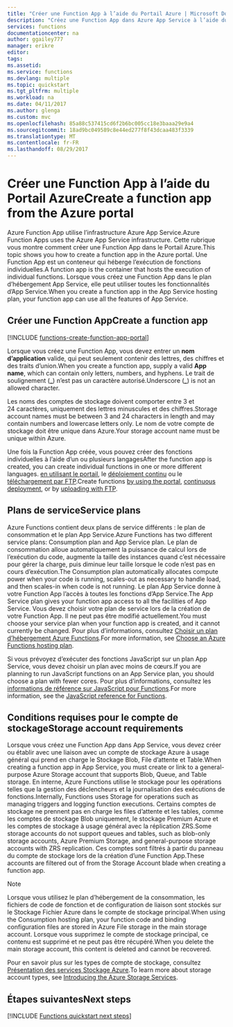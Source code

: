 ```yaml
---
title: "Créer une Function App à l’aide du Portail Azure | Microsoft Docs"
description: "Créez une Function App dans Azure App Service à l’aide du portail."
services: functions
documentationcenter: na
author: ggailey777
manager: erikre
editor: 
tags: 
ms.assetid: 
ms.service: functions
ms.devlang: multiple
ms.topic: quickstart
ms.tgt_pltfrm: multiple
ms.workload: na
ms.date: 04/11/2017
ms.author: glenga
ms.custom: mvc
ms.openlocfilehash: 85a88c537415cd6f2b6bc005cc18e3baaa29e9a4
ms.sourcegitcommit: 18ad9bc049589c8e44ed277f8f43dcaa483f3339
ms.translationtype: MT
ms.contentlocale: fr-FR
ms.lasthandoff: 08/29/2017
---
```

# <a name="create-a-function-app-from-the-azure-portal"></a><span data-ttu-id="0aefa-103">Créer une Function App à l’aide du Portail Azure</span><span class="sxs-lookup"><span data-stu-id="0aefa-103">Create a function app from the Azure portal</span></span>

<span data-ttu-id="0aefa-104">Azure Function App utilise l’infrastructure Azure App Service.</span><span class="sxs-lookup"><span data-stu-id="0aefa-104">Azure Function Apps uses the Azure App Service infrastructure.</span></span> <span data-ttu-id="0aefa-105">Cette rubrique vous montre comment créer une Function App dans le Portail Azure.</span><span class="sxs-lookup"><span data-stu-id="0aefa-105">This topic shows you how to create a function app in the Azure portal.</span></span> <span data-ttu-id="0aefa-106">Une Function App est un conteneur qui héberge l’exécution de fonctions individuelles.</span><span class="sxs-lookup"><span data-stu-id="0aefa-106">A function app is the container that hosts the execution of individual functions.</span></span> <span data-ttu-id="0aefa-107">Lorsque vous créez une Function App dans le plan d’hébergement App Service, elle peut utiliser toutes les fonctionnalités d’App Service.</span><span class="sxs-lookup"><span data-stu-id="0aefa-107">When you create a function app in the App Service hosting plan, your function app can use all the features of App Service.</span></span>

## <a name="create-a-function-app"></a><span data-ttu-id="0aefa-108">Créer une Function App</span><span class="sxs-lookup"><span data-stu-id="0aefa-108">Create a function app</span></span>

[!INCLUDE [functions-create-function-app-portal](../../includes/functions-create-function-app-portal.md)]

<span data-ttu-id="0aefa-109">Lorsque vous créez une Function App, vous devez entrer un **nom d’application** valide, qui peut seulement contenir des lettres, des chiffres et des traits d’union.</span><span class="sxs-lookup"><span data-stu-id="0aefa-109">When you create a function app, supply a valid **App name**, which can contain only letters, numbers, and hyphens.</span></span> <span data-ttu-id="0aefa-110">Le trait de soulignement (**_**) n’est pas un caractère autorisé.</span><span class="sxs-lookup"><span data-stu-id="0aefa-110">Underscore (**_**) is not an allowed character.</span></span>

<span data-ttu-id="0aefa-111">Les noms des comptes de stockage doivent comporter entre 3 et 24 caractères, uniquement des lettres minuscules et des chiffres.</span><span class="sxs-lookup"><span data-stu-id="0aefa-111">Storage account names must be between 3 and 24 characters in length and may contain numbers and lowercase letters only.</span></span> <span data-ttu-id="0aefa-112">Le nom de votre compte de stockage doit être unique dans Azure.</span><span class="sxs-lookup"><span data-stu-id="0aefa-112">Your storage account name must be unique within Azure.</span></span> 

<span data-ttu-id="0aefa-113">Une fois la Function App créée, vous pouvez créer des fonctions individuelles à l’aide d’un ou plusieurs langages</span><span class="sxs-lookup"><span data-stu-id="0aefa-113">After the function app is created, you can create individual functions in one or more different languages.</span></span> <span data-ttu-id="0aefa-114">[en utilisant le portail](functions-create-first-azure-function.md#create-function), le [déploiement continu](functions-continuous-deployment.md) ou le [téléchargement par FTP](https://github.com/projectkudu/kudu/wiki/Accessing-files-via-ftp).</span><span class="sxs-lookup"><span data-stu-id="0aefa-114">Create functions [by using the portal](functions-create-first-azure-function.md#create-function), [continuous deployment](functions-continuous-deployment.md), or by [uploading with FTP](https://github.com/projectkudu/kudu/wiki/Accessing-files-via-ftp).</span></span>

## <a name="service-plans"></a><span data-ttu-id="0aefa-115">Plans de service</span><span class="sxs-lookup"><span data-stu-id="0aefa-115">Service plans</span></span>

<span data-ttu-id="0aefa-116">Azure Functions contient deux plans de service différents : le plan de consommation et le plan App Service.</span><span class="sxs-lookup"><span data-stu-id="0aefa-116">Azure Functions has two different service plans: Consumption plan and App Service plan.</span></span> <span data-ttu-id="0aefa-117">Le plan de consommation alloue automatiquement la puissance de calcul lors de l’exécution du code, augmente la taille des instances quand c’est nécessaire pour gérer la charge, puis diminue leur taille lorsque le code n’est pas en cours d’exécution.</span><span class="sxs-lookup"><span data-stu-id="0aefa-117">The Consumption plan automatically allocates compute power when your code is running, scales-out as necessary to handle load, and then scales-in when code is not running.</span></span> <span data-ttu-id="0aefa-118">Le plan App Service donne à votre Function App l’accès à toutes les fonctions d’App Service.</span><span class="sxs-lookup"><span data-stu-id="0aefa-118">The App Service plan gives your function app access to all the facilities of App Service.</span></span> <span data-ttu-id="0aefa-119">Vous devez choisir votre plan de service lors de la création de votre Function App. Il ne peut pas être modifié actuellement.</span><span class="sxs-lookup"><span data-stu-id="0aefa-119">You must choose your service plan when your function app is created, and it cannot currently be changed.</span></span> <span data-ttu-id="0aefa-120">Pour plus d’informations, consultez [Choisir un plan d’hébergement Azure Functions](functions-scale.md).</span><span class="sxs-lookup"><span data-stu-id="0aefa-120">For more information, see [Choose an Azure Functions hosting plan](functions-scale.md).</span></span>

<span data-ttu-id="0aefa-121">Si vous prévoyez d’exécuter des fonctions JavaScript sur un plan App Service, vous devez choisir un plan avec moins de cœurs.</span><span class="sxs-lookup"><span data-stu-id="0aefa-121">If you are planning to run JavaScript functions on an App Service plan, you should choose a plan with fewer cores.</span></span> <span data-ttu-id="0aefa-122">Pour plus d’informations, consultez les [informations de référence sur JavaScript pour Functions](functions-reference-node.md#choose-single-core-app-service-plans).</span><span class="sxs-lookup"><span data-stu-id="0aefa-122">For more information, see the [JavaScript reference for Functions](functions-reference-node.md#choose-single-core-app-service-plans).</span></span>

<a name="storage-account-requirements"></a>

## <a name="storage-account-requirements"></a><span data-ttu-id="0aefa-123">Conditions requises pour le compte de stockage</span><span class="sxs-lookup"><span data-stu-id="0aefa-123">Storage account requirements</span></span>

<span data-ttu-id="0aefa-124">Lorsque vous créez une Function App dans App Service, vous devez créer ou établir avec une liaison avec un compte de stockage Azure à usage général qui prend en charge le Stockage Blob, File d’attente et Table.</span><span class="sxs-lookup"><span data-stu-id="0aefa-124">When creating a function app in App Service, you must create or link to a general-purpose Azure Storage account that supports Blob, Queue, and Table storage.</span></span> <span data-ttu-id="0aefa-125">En interne, Azure Functions utilise le stockage pour les opérations telles que la gestion des déclencheurs et la journalisation des exécutions de fonctions.</span><span class="sxs-lookup"><span data-stu-id="0aefa-125">Internally, Functions uses Storage for operations such as managing triggers and logging function executions.</span></span> <span data-ttu-id="0aefa-126">Certains comptes de stockage ne prennent pas en charge les files d’attente et les tables, comme les comptes de stockage Blob uniquement, le stockage Premium Azure et les comptes de stockage à usage général avec la réplication ZRS.</span><span class="sxs-lookup"><span data-stu-id="0aefa-126">Some storage accounts do not support queues and tables, such as blob-only storage accounts, Azure Premium Storage, and general-purpose storage accounts with ZRS replication.</span></span> <span data-ttu-id="0aefa-127">Ces comptes sont filtrés à partir du panneau du compte de stockage lors de la création d’une Function App.</span><span class="sxs-lookup"><span data-stu-id="0aefa-127">These accounts are filtered out of from the Storage Account blade when creating a function app.</span></span>

>[!NOTE]
><span data-ttu-id="0aefa-128">Lorsque vous utilisez le plan d’hébergement de la consommation, les fichiers de code de fonction et de configuration de liaison sont stockés sur le Stockage Fichier Azure dans le compte de stockage principal.</span><span class="sxs-lookup"><span data-stu-id="0aefa-128">When using the Consumption hosting plan, your function code and binding configuration files are stored in Azure File storage in the main storage account.</span></span> <span data-ttu-id="0aefa-129">Lorsque vous supprimez le compte de stockage principal, ce contenu est supprimé et ne peut pas être récupéré.</span><span class="sxs-lookup"><span data-stu-id="0aefa-129">When you delete the main storage account, this content is deleted and cannot be recovered.</span></span>

<span data-ttu-id="0aefa-130">Pour en savoir plus sur les types de compte de stockage, consultez [Présentation des services Stockage Azure](../storage/common/storage-introduction.md#introducing-the-azure-storage-services).</span><span class="sxs-lookup"><span data-stu-id="0aefa-130">To learn more about storage account types, see [Introducing the Azure Storage Services](../storage/common/storage-introduction.md#introducing-the-azure-storage-services).</span></span> 

## <a name="next-steps"></a><span data-ttu-id="0aefa-131">Étapes suivantes</span><span class="sxs-lookup"><span data-stu-id="0aefa-131">Next steps</span></span>

[!INCLUDE [Functions quickstart next steps](../../includes/functions-quickstart-next-steps.md)]



